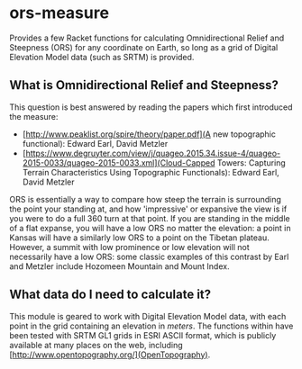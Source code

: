 ors-measure
===========

Provides a few Racket functions for calculating Omnidirectional Relief and Steepness (ORS) for any coordinate on Earth, so long as a grid of Digital Elevation Model data (such as SRTM) is provided.

What is Omnidirectional Relief and Steepness?
---------------------------------------------

This question is best answered by reading the papers which first introduced the measure:
- [http://www.peaklist.org/spire/theory/paper.pdf](A new topographic functional): Edward Earl, David Metzler
- [https://www.degruyter.com/view/j/quageo.2015.34.issue-4/quageo-2015-0033/quageo-2015-0033.xml](Cloud-Capped Towers: Capturing Terrain Characteristics Using Topographic Functionals): Edward Earl, David Metzler

ORS is essentially a way to compare how steep the terrain is surrounding the point your standing at, and how 'impressive' or expansive the view is if you were to do a full 360 turn at that point. If you are standing in the middle of a flat expanse, you will have a low ORS no matter the elevation: a point in Kansas will have a similarly low ORS to a point on the Tibetan plateau. However, a summit with low prominence or low elevation will not necessarily have a low ORS: some classic examples of this contrast by Earl and Metzler include Hozomeen Mountain and Mount Index.

What data do I need to calculate it?
------------------------------------

This module is geared to work with Digital Elevation Model data, with each point in the grid containing an elevation in *meters*. The functions within have been tested with SRTM GL1 grids in ESRI ASCII format, which is publicly available at many places on the web, including [http://www.opentopography.org/](OpenTopography).
